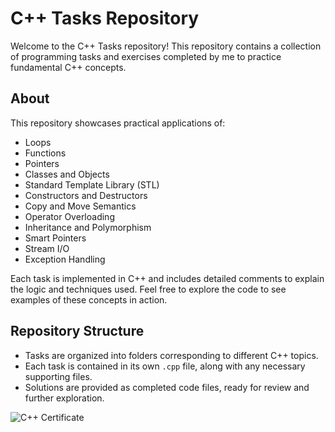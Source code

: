 # C++ Tasks Repository

Welcome to the C++ Tasks repository! This repository contains a collection of programming tasks and exercises completed by me to practice fundamental C++ concepts.

## About

This repository showcases practical applications of:
- Loops
- Functions
- Pointers
- Classes and Objects
- Standard Template Library (STL)
- Constructors and Destructors
- Copy and Move Semantics
- Operator Overloading
- Inheritance and Polymorphism
- Smart Pointers
- Stream I/O
- Exception Handling

Each task is implemented in C++ and includes detailed comments to explain the logic and techniques used. Feel free to explore the code to see examples of these concepts in action.

## Repository Structure

- Tasks are organized into folders corresponding to different C++ topics.
- Each task is contained in its own `.cpp` file, along with any necessary supporting files.
- Solutions are provided as completed code files, ready for review and further exploration.

![C++ Certificate ](../cpp.png)
